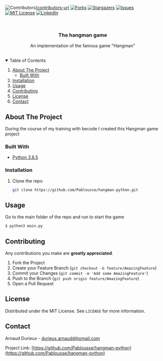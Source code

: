 ![Contributors][contributors-shield]][contributors-url]
[![Forks][forks-shield]][forks-url]
[![Stargazers][stars-shield]][stars-url]
[![Issues][issues-shield]][issues-url]
[![MIT License][license-shield]][license-url]
[![LinkedIn][linkedin-shield]][linkedin-url]

<!-- PROJECT TITLE -->
<br />
<p align="center">
  <h3 align="center">The hangman game</h3>

  <p align="center">
    An implementation of the famous game "Hangman"
  </p>
</p>
<br />

<!-- TABLE OF CONTENTS -->
<details open="open">
  <summary>Table of Contents</summary>
  <ol>
    <li>
      <a href="#about-the-project">About The Project</a>
      <ul>
        <li><a href="#built-with">Built With</a></li>
      </ul>
    </li>
    <li>
      <a href="#installation">Installation</a>
    </li>
    <li><a href="#usage">Usage</a></li>
    <li><a href="#contributing">Contributing</a></li>
    <li><a href="#license">License</a></li>
    <li><a href="#contact">Contact</a></li>
  </ol>
</details>

<!-- ABOUT THE PROJECT -->
## About The Project

During the course of my training with becode I created this Hangman game project

### Built With

* [Python 3.8.5](https://www.python.org/)

<!-- GETTING STARTED -->

### Installation

1. Clone the repo
   ```sh
   git clone https://github.com/Pablousse/hangman-python.git
   ```

<!-- USAGE EXAMPLES -->
## Usage

Go to the main folder of the repo and run to start the game
   ```sh
   $ python3 main.py 
   ```

<!-- CONTRIBUTING -->
## Contributing

Any contributions you make are **greatly appreciated**.

1. Fork the Project
2. Create your Feature Branch (`git checkout -b feature/AmazingFeature`)
3. Commit your Changes (`git commit -m 'Add some AmazingFeature'`)
4. Push to the Branch (`git push origin feature/AmazingFeature`)
5. Open a Pull Request

<!-- LICENSE -->
## License

Distributed under the MIT License. See `LICENSE` for more information.

<!-- CONTACT -->
## Contact

Arnaud Durieux - durieux.arnaud@homail.com

Project Link: [https://github.com/Pablousse/hangman-python](https://github.com/Pablousse/hangman-python)

[contributors-shield]: https://img.shields.io/github/contributors/Pablousse/hangman-python.svg?style=for-the-badge
[contributors-url]: https://github.com/Pablousse/hangman-python/graphs/contributors
[forks-shield]: https://img.shields.io/github/forks/Pablousse/hangman-python.svg?style=for-the-badge
[forks-url]: https://github.com/Pablousse/hangman-python/network/members
[stars-shield]: https://img.shields.io/github/stars/Pablousse/hangman-python.svg?style=for-the-badge
[stars-url]: https://github.com/Pablousse/hangman-python/stargazers
[issues-shield]: https://img.shields.io/github/issues/Pablousse/hangman-python.svg?style=for-the-badge
[issues-url]: https://github.com/Pablousse/hangman-python/issues
[license-shield]: https://img.shields.io/github/license/Pablousse/hangman-python.svg?style=for-the-badge
[license-url]: https://github.com/Pablousse/hangman-python/blob/master/LICENSE.txt
[linkedin-shield]: https://img.shields.io/badge/-LinkedIn-black.svg?style=for-the-badge&logo=linkedin&colorB=555
[linkedin-url]: https://linkedin.com/in/Pablousse